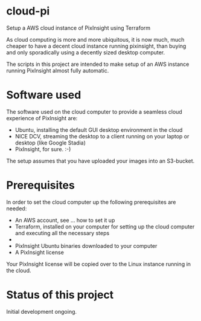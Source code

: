 # cloud-pi
Setup a AWS cloud instance of PixInsight using Terraform

As cloud computing is more and more ubiquitous, it is now much, much cheaper to have a decent cloud instance running pixinsight, 
than buying and only sporadically using a decently sized desktop computer. 

The scripts in this project are intended to make setup of an AWS instance running PixInsight almost fully automatic.

# Software used
The software used on the cloud computer to provide a seamless cloud experience of PixInsight are:
* Ubuntu, installing the default GUI desktop environment in the cloud
* NICE DCV, streaming the desktop to a client running on your laptop or desktop (like Google Stadia)
* PixInsight, for sure. :-)

The setup assumes that you have uploaded your images into an S3-bucket. 

# Prerequisites

In order to set the cloud computer up the following prerequisites are needed:

* An AWS account, see ... how to set it up
* Terraform, installed on your computer for setting up the cloud computer and executing all the necessary steps 
* 
* PixInsight Ubuntu binaries downloaded to your computer
* A PixInsight license

Your PixInsight license will be copied over to the Linux instance running in the cloud.

# Status of this project
Initial development ongoing.
